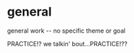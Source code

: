 general
=======

general work -- no specific theme or goal

PRACTICE!? we talkin' bout...PRACTICE!??

